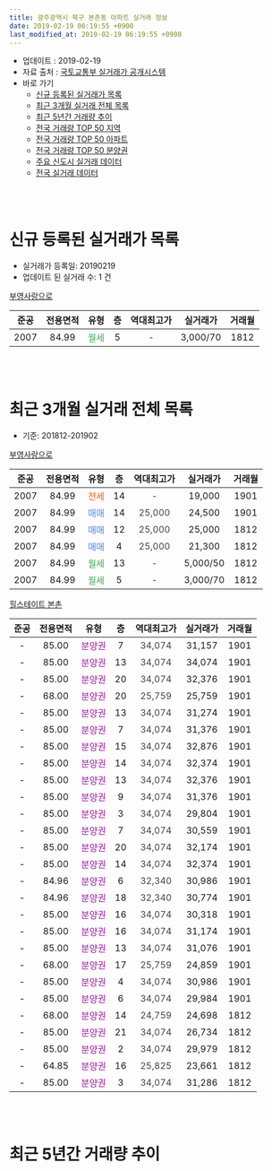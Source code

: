 ```yaml
---
title: 광주광역시 북구 본촌동 아파트 실거래 정보
date: 2019-02-19 06:19:55 +0900
last_modified_at: 2019-02-19 06:19:55 +0900
---
```


* 업데이트 : 2019-02-19
* 자료 출처 : [국토교통부 실거래가 공개시스템](http://rt.molit.go.kr)
* 바로 가기
    * [신규 등록된 실거래가 목록](#신규-등록된-실거래가-목록)
    * [최근 3개월 실거래 전체 목록](#최근-3개월-실거래-전체-목록)
    * [최근 5년간 거래량 추이](#최근-5년간-거래량-추이)
    * [전국 거래량 TOP 50 지역](https://ayogom.github.io/apt-trade-info/최근-3개월-전국에서-가장-거래가-많이-발생한-지역)
    * [전국 거래량 TOP 50 아파트](https://ayogom.github.io/apt-trade-info/최근-3개월-전국에서-가장-거래가-많이-발생한-아파트)
    * [전국 거래량 TOP 50 분양권](https://ayogom.github.io/apt-trade-info/최근-3개월-전국에서-가장-거래가-많이-발생한-분양권)
    * [주요 신도시 실거래 데이터](https://ayogom.github.io/apt-trade-info/주요-신도시)
    * [전국 실거래 데이터](https://ayogom.github.io/apt-trade-info/전국)
<br>
 
<br>

# 신규 등록된 실거래가 목록
* 실거래가 등록일: 20190219
* 업데이트 된 실거래 수: 1 건


[부영사랑으로](https://search.naver.com/search.naver?query=%EA%B4%91%EC%A3%BC%EA%B4%91%EC%97%AD%EC%8B%9C+%EB%B6%81%EA%B5%AC+%EB%B3%B8%EC%B4%8C%EB%8F%99+%EB%B6%80%EC%98%81%EC%82%AC%EB%9E%91%EC%9C%BC%EB%A1%9C)

|준공|전용면적|유형|층|역대최고가|실거래가|거래월|
|:---:|:---:|:---:|:---:|:---:|:---:|:---:|
|2007|84.99|<span style="color:#34a853">월세</span>|5|<span style="color:#444444">-</span>|3,000/70|1812|


<br>
 
<br>

# 최근 3개월 실거래 전체 목록
* 기준: 201812-201902


[부영사랑으로](https://search.naver.com/search.naver?query=%EA%B4%91%EC%A3%BC%EA%B4%91%EC%97%AD%EC%8B%9C+%EB%B6%81%EA%B5%AC+%EB%B3%B8%EC%B4%8C%EB%8F%99+%EB%B6%80%EC%98%81%EC%82%AC%EB%9E%91%EC%9C%BC%EB%A1%9C)

|준공|전용면적|유형|층|역대최고가|실거래가|거래월|
|:---:|:---:|:---:|:---:|:---:|:---:|:---:|
|2007|84.99|<span style="color:#ff5a00">전세</span>|14|<span style="color:#444444">-</span>|19,000|1901|
|2007|84.99|<span style="color:#4285f3">매매</span>|14|<span style="color:#444444">25,000</span>|24,500|1901|
|2007|84.99|<span style="color:#4285f3">매매</span>|12|<span style="color:#444444">25,000</span>|25,000|1812|
|2007|84.99|<span style="color:#4285f3">매매</span>|4|<span style="color:#444444">25,000</span>|21,300|1812|
|2007|84.99|<span style="color:#34a853">월세</span>|13|<span style="color:#444444">-</span>|5,000/50|1812|
|2007|84.99|<span style="color:#34a853">월세</span>|5|<span style="color:#444444">-</span>|3,000/70|1812|

[힐스테이트 본촌](https://search.naver.com/search.naver?query=%EA%B4%91%EC%A3%BC%EA%B4%91%EC%97%AD%EC%8B%9C+%EB%B6%81%EA%B5%AC+%EB%B3%B8%EC%B4%8C%EB%8F%99+%ED%9E%90%EC%8A%A4%ED%85%8C%EC%9D%B4%ED%8A%B8+%EB%B3%B8%EC%B4%8C)

|준공|전용면적|유형|층|역대최고가|실거래가|거래월|
|:---:|:---:|:---:|:---:|:---:|:---:|:---:|
|-|85.00|<span style="color:#9C11A5">분양권</span>|7|<span style="color:#444444">34,074</span>|31,157|1901|
|-|85.00|<span style="color:#9C11A5">분양권</span>|13|<span style="color:#444444">34,074</span>|34,074|1901|
|-|85.00|<span style="color:#9C11A5">분양권</span>|20|<span style="color:#444444">34,074</span>|32,376|1901|
|-|68.00|<span style="color:#9C11A5">분양권</span>|20|<span style="color:#444444">25,759</span>|25,759|1901|
|-|85.00|<span style="color:#9C11A5">분양권</span>|13|<span style="color:#444444">34,074</span>|31,274|1901|
|-|85.00|<span style="color:#9C11A5">분양권</span>|7|<span style="color:#444444">34,074</span>|31,376|1901|
|-|85.00|<span style="color:#9C11A5">분양권</span>|15|<span style="color:#444444">34,074</span>|32,876|1901|
|-|85.00|<span style="color:#9C11A5">분양권</span>|14|<span style="color:#444444">34,074</span>|32,374|1901|
|-|85.00|<span style="color:#9C11A5">분양권</span>|13|<span style="color:#444444">34,074</span>|32,376|1901|
|-|85.00|<span style="color:#9C11A5">분양권</span>|9|<span style="color:#444444">34,074</span>|31,376|1901|
|-|85.00|<span style="color:#9C11A5">분양권</span>|3|<span style="color:#444444">34,074</span>|29,804|1901|
|-|85.00|<span style="color:#9C11A5">분양권</span>|7|<span style="color:#444444">34,074</span>|30,559|1901|
|-|85.00|<span style="color:#9C11A5">분양권</span>|20|<span style="color:#444444">34,074</span>|32,174|1901|
|-|85.00|<span style="color:#9C11A5">분양권</span>|14|<span style="color:#444444">34,074</span>|32,374|1901|
|-|84.96|<span style="color:#9C11A5">분양권</span>|6|<span style="color:#444444">32,340</span>|30,986|1901|
|-|84.96|<span style="color:#9C11A5">분양권</span>|18|<span style="color:#444444">32,340</span>|30,774|1901|
|-|85.00|<span style="color:#9C11A5">분양권</span>|16|<span style="color:#444444">34,074</span>|30,318|1901|
|-|85.00|<span style="color:#9C11A5">분양권</span>|16|<span style="color:#444444">34,074</span>|31,174|1901|
|-|85.00|<span style="color:#9C11A5">분양권</span>|13|<span style="color:#444444">34,074</span>|31,076|1901|
|-|68.00|<span style="color:#9C11A5">분양권</span>|17|<span style="color:#444444">25,759</span>|24,859|1901|
|-|85.00|<span style="color:#9C11A5">분양권</span>|4|<span style="color:#444444">34,074</span>|30,986|1901|
|-|85.00|<span style="color:#9C11A5">분양권</span>|6|<span style="color:#444444">34,074</span>|29,984|1901|
|-|68.00|<span style="color:#9C11A5">분양권</span>|14|<span style="color:#444444">24,759</span>|24,698|1812|
|-|85.00|<span style="color:#9C11A5">분양권</span>|21|<span style="color:#444444">34,074</span>|26,734|1812|
|-|85.00|<span style="color:#9C11A5">분양권</span>|2|<span style="color:#444444">34,074</span>|29,979|1812|
|-|64.85|<span style="color:#9C11A5">분양권</span>|16|<span style="color:#444444">25,825</span>|23,661|1812|
|-|85.00|<span style="color:#9C11A5">분양권</span>|3|<span style="color:#444444">34,074</span>|31,286|1812|


<br>
 
<br>

# 최근 5년간 거래량 추이


<div style="width:100%;">
    <canvas id="deal_progress" height="200"></canvas>
</div>

<script>
new Chart(document.getElementById("deal_progress"), {
    type: 'line',
    data: {
        labels: ['201402','201403','201404','201405','201406','201407','201408','201409','201410','201411','201412','201501','201502','201503','201504','201505','201506','201507','201508','201509','201510','201511','201512','201601','201602','201603','201604','201605','201606','201607','201608','201609','201610','201611','201612','201701','201702','201703','201704','201705','201706','201707','201708','201709','201710','201711','201712','201801','201802','201803','201804','201805','201806','201807','201808','201809','201810','201811','201812','201901','201902'],
        datasets: [{
            label: '매매',
            pointRadius: 1,
            data: [8, 14, 11, 11, 7, 11, 14, 13, 11, 9, 6, 9, 8, 9, 4, 8, 14, 6, 11, 11, 10, 0, 9, 2, 4, 5, 4, 6, 7, 9, 9, 7, 11, 4, 8, 6, 7, 10, 5, 5, 11, 4, 8, 10, 7, 8, 4, 28, 23, 34, 24, 20, 40, 37, 30, 26, 38, 31, 7, 23, 0],
            borderColor: "rgba(255, 201, 14, 1)",
            backgroundColor: "rgba(255, 201, 14, 0.5)",
            fill: false,
            lineTension: 0
        },{
            label: '전월세',
            pointRadius: 1,
            data: [1, 3, 2, 2, 1, 1, 1, 1, 1, 3, 3, 4, 1, 1, 3, 1, 2, 1, 1, 1, 3, 0, 3, 1, 3, 2, 0, 0, 2, 5, 3, 1, 1, 2, 3, 0, 4, 1, 2, 2, 1, 2, 1, 3, 6, 5, 4, 1, 3, 4, 1, 4, 2, 1, 0, 1, 3, 3, 2, 1, 0],
            borderColor: "rgba(0, 141, 185, 1)",
            backgroundColor: "rgba(0, 141, 185, 0.5)",
            fill: false,
            lineTension: 0
        }
        ]
    },
    options: {
        responsive: true,
        title: {
            display: false
        },
        tooltips: {
            mode: 'index',
            intersect: false
        },
        hover: {
            mode: 'nearest',
            intersect: true
        },
        scales: {
            xAxes: [{
                display: true,
                scaleLabel: {
                    display: true,
                    labelString: '년/월'
                }
            }],
            yAxes: [{
                display: true,
                ticks: {
                    suggestedMin: 0,
                },
                scaleLabel: {
                    display: true,
                    labelString: '실거래 수'
                }
            }]
        }
    }
});

</script>


<br>
 
<br>

